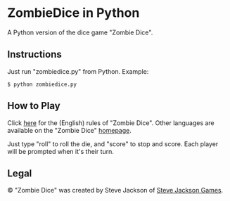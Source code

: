 ZombieDice in Python
==========

A Python version of the dice game "Zombie Dice".

Instructions
------------

Just run "zombiedice.py" from Python.  Example:

```
$ python zombiedice.py
````

How to Play
-----------

Click [here](http://www.sjgames.com/dice/zombiedice/img/ZDRules_English.pdf) for the (English) rules of "Zombie Dice".  Other languages are available on the "Zombie Dice" [homepage](http://www.sjgames.com/dice/zombiedice/).

Just type "roll" to roll the die, and "score" to stop and score.  Each player will be prompted when it's their turn.

Legal
-----

&copy; "Zombie Dice" was created by Steve Jackson of [Steve Jackson Games](http://www.sjgames.com/).